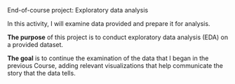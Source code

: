 End-of-course project: Exploratory data analysis

In this activity, I will examine data provided and prepare it for analysis.

**The purpose** of this project is to conduct exploratory data analysis (EDA) on a provided dataset.

**The goal** is to continue the examination of the data that I began in the previous Course, adding relevant visualizations that help communicate the story that the data tells.
